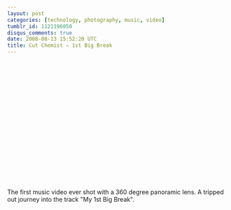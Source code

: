 ```yaml
---
layout: post
categories: [technology, photography, music, video]
tumblr_id: 1121196050
disqus_comments: true
date: 2008-08-13 15:52:20 UTC
title: Cut Chemist – 1st Big Break
---
```


<object width="500" height="281"><param name="allowfullscreen" value="true" /><param name="allowscriptaccess" value="always" /><param name="movie" value="http://www.vimeo.com/moogaloop.swf?clip_id=1478602&amp;server=www.vimeo.com&amp;show_title=0&amp;show_byline=1&amp;show_portrait=0&amp;color=ff4f1f&amp;fullscreen=1" /><embed src="http://www.vimeo.com/moogaloop.swf?clip_id=1478602&amp;server=www.vimeo.com&amp;show_title=0&amp;show_byline=1&amp;show_portrait=0&amp;color=ff4f1f&amp;fullscreen=1" type="application/x-shockwave-flash" allowfullscreen="true" allowscriptaccess="always" width="500" height="281"></embed></object>

The first music video ever shot with a 360 degree panoramic lens. A tripped out journey into the track "My 1st Big Break".
